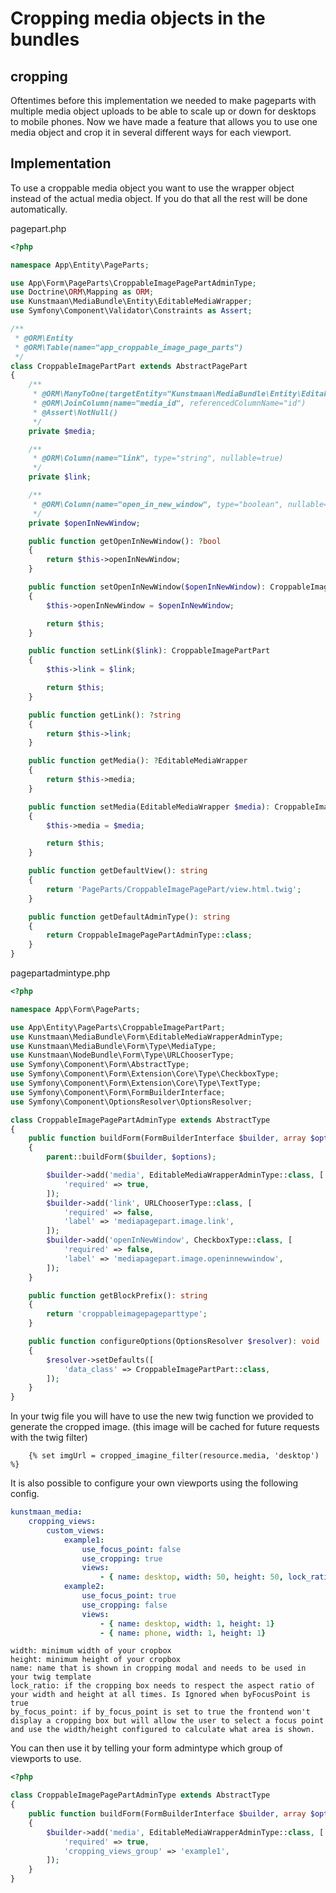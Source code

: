 # Cropping media objects in the bundles

## cropping

Oftentimes before this implementation we needed to make pageparts with multiple media object uploads to be able to scale up or down for desktops to mobile phones.
Now we have made a feature that allows you to use one media object and crop it in several different ways for each viewport.

## Implementation

To use a croppable media object you want to use the wrapper object instead of the actual media object. If you do that all the rest will be done automatically.

pagepart.php
```php
<?php

namespace App\Entity\PageParts;

use App\Form\PageParts\CroppableImagePagePartAdminType;
use Doctrine\ORM\Mapping as ORM;
use Kunstmaan\MediaBundle\Entity\EditableMediaWrapper;
use Symfony\Component\Validator\Constraints as Assert;

/**
 * @ORM\Entity
 * @ORM\Table(name="app_croppable_image_page_parts")
 */
class CroppableImagePartPart extends AbstractPagePart
{
    /**
     * @ORM\ManyToOne(targetEntity="Kunstmaan\MediaBundle\Entity\EditableMediaWrapper", cascade={"persist"})
     * @ORM\JoinColumn(name="media_id", referencedColumnName="id")
     * @Assert\NotNull()
     */
    private $media;

    /**
     * @ORM\Column(name="link", type="string", nullable=true)
     */
    private $link;

    /**
     * @ORM\Column(name="open_in_new_window", type="boolean", nullable=true)
     */
    private $openInNewWindow;

    public function getOpenInNewWindow(): ?bool
    {
        return $this->openInNewWindow;
    }

    public function setOpenInNewWindow($openInNewWindow): CroppableImagePartPart
    {
        $this->openInNewWindow = $openInNewWindow;

        return $this;
    }

    public function setLink($link): CroppableImagePartPart
    {
        $this->link = $link;

        return $this;
    }

    public function getLink(): ?string
    {
        return $this->link;
    }

    public function getMedia(): ?EditableMediaWrapper
    {
        return $this->media;
    }

    public function setMedia(EditableMediaWrapper $media): CroppableImagePartPart
    {
        $this->media = $media;

        return $this;
    }

    public function getDefaultView(): string
    {
        return 'PageParts/CroppableImagePagePart/view.html.twig';
    }

    public function getDefaultAdminType(): string
    {
        return CroppableImagePagePartAdminType::class;
    }
}
```

pagepartadmintype.php
```php
<?php

namespace App\Form\PageParts;

use App\Entity\PageParts\CroppableImagePartPart;
use Kunstmaan\MediaBundle\Form\EditableMediaWrapperAdminType;
use Kunstmaan\MediaBundle\Form\Type\MediaType;
use Kunstmaan\NodeBundle\Form\Type\URLChooserType;
use Symfony\Component\Form\AbstractType;
use Symfony\Component\Form\Extension\Core\Type\CheckboxType;
use Symfony\Component\Form\Extension\Core\Type\TextType;
use Symfony\Component\Form\FormBuilderInterface;
use Symfony\Component\OptionsResolver\OptionsResolver;

class CroppableImagePagePartAdminType extends AbstractType
{
    public function buildForm(FormBuilderInterface $builder, array $options): void
    {
        parent::buildForm($builder, $options);

        $builder->add('media', EditableMediaWrapperAdminType::class, [
            'required' => true,
        ]);
        $builder->add('link', URLChooserType::class, [
            'required' => false,
            'label' => 'mediapagepart.image.link',
        ]);
        $builder->add('openInNewWindow', CheckboxType::class, [
            'required' => false,
            'label' => 'mediapagepart.image.openinnewwindow',
        ]);
    }

    public function getBlockPrefix(): string
    {
        return 'croppableimagepageparttype';
    }

    public function configureOptions(OptionsResolver $resolver): void
    {
        $resolver->setDefaults([
            'data_class' => CroppableImagePartPart::class,
        ]);
    }
}
```

In your twig file you will have to use the new twig function we provided to generate the cropped image. (this image will be cached for future requests with the twig filter)
```twig
    {% set imgUrl = cropped_imagine_filter(resource.media, 'desktop') %}
```

It is also possible to configure your own viewports using the following config.
```yaml
kunstmaan_media:
    cropping_views:
        custom_views:
            example1:
                use_focus_point: false
                use_cropping: true
                views:
                    - { name: desktop, width: 50, height: 50, lock_ratio: true}
            example2:
                use_focus_point: true
                use_cropping: false
                views:
                    - { name: desktop, width: 1, height: 1}
                    - { name: phone, width: 1, height: 1}
```
```
width: minimum width of your cropbox
height: minimum height of your cropbox
name: name that is shown in cropping modal and needs to be used in your twig template
lock_ratio: if the cropping box needs to respect the aspect ratio of your width and height at all times. Is Ignored when byFocusPoint is true
by_focus_point: if by_focus_point is set to true the frontend won't display a cropping box but will allow the user to select a focus point and use the width/height configured to calculate what area is shown.
```

You can then use it by telling your form admintype which group of viewports to use.

```php
<?php

class CroppableImagePagePartAdminType extends AbstractType
{
    public function buildForm(FormBuilderInterface $builder, array $options): void
    {
        $builder->add('media', EditableMediaWrapperAdminType::class, [
            'required' => true,
            'cropping_views_group' => 'example1',
        ]);
    }
}

```
